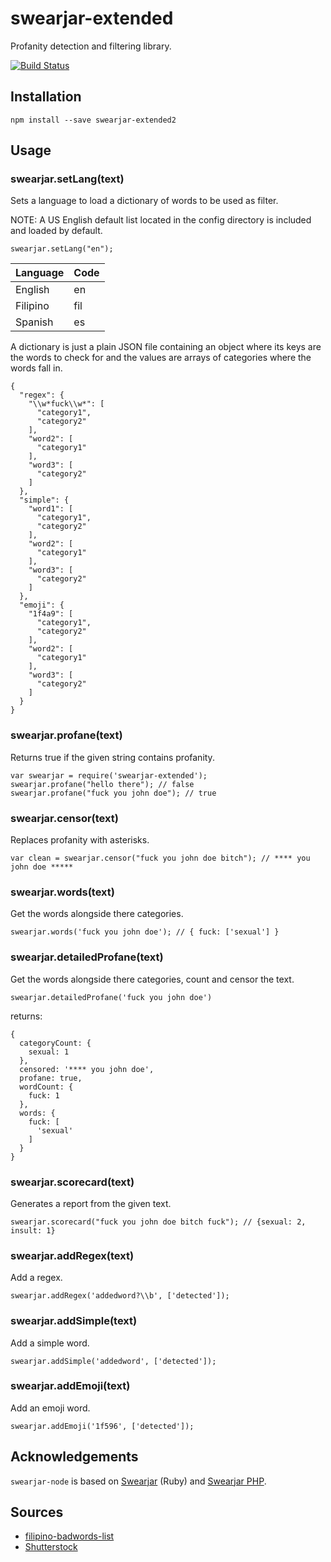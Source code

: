 # swearjar-extended

Profanity detection and filtering library.

[![Build Status](https://travis-ci.org/raymondjavaxx/swearjar-node.svg?branch=master)](https://travis-ci.org/raymondjavaxx/swearjar-node)

## Installation

    npm install --save swearjar-extended2

## Usage

### swearjar.setLang(text)

Sets a language to load a dictionary of words to be used as filter.

NOTE: A US English default list located in the config directory is included and loaded by default.

    swearjar.setLang("en");

| Language                           | Code              |
| ---------------------------------- | ----------------- |
| English                            | en                |
| Filipino                           | fil               |
| Spanish                            | es                |

A dictionary is just a plain JSON file containing an object where its keys are the words to check for and the values are arrays of categories where the words fall in.

```
{
  "regex": {
    "\\w*fuck\\w*": [
      "category1",
      "category2"
    ],
    "word2": [
      "category1"
    ],
    "word3": [
      "category2"
    ]
  },
  "simple": {
    "word1": [
      "category1",
      "category2"
    ],
    "word2": [
      "category1"
    ],
    "word3": [
      "category2"
    ]
  },
  "emoji": {
    "1f4a9": [
      "category1",
      "category2"
    ],
    "word2": [
      "category1"
    ],
    "word3": [
      "category2"
    ]
  }
}
```


### swearjar.profane(text)

Returns true if the given string contains profanity.

    var swearjar = require('swearjar-extended');
    swearjar.profane("hello there"); // false
    swearjar.profane("fuck you john doe"); // true

### swearjar.censor(text)

Replaces profanity with asterisks.

    var clean = swearjar.censor("fuck you john doe bitch"); // **** you john doe *****

### swearjar.words(text)

Get the words alongside there categories.

    swearjar.words('fuck you john doe'); // { fuck: ['sexual'] }
    
### swearjar.detailedProfane(text)

Get the words alongside there categories, count and censor the text.

    swearjar.detailedProfane('fuck you john doe')

returns:    
```
{
  categoryCount: {
    sexual: 1
  },
  censored: '**** you john doe',
  profane: true,
  wordCount: {
    fuck: 1
  },
  words: {
    fuck: [
      'sexual'
    ]
  }
}
```

### swearjar.scorecard(text)

Generates a report from the given text.

    swearjar.scorecard("fuck you john doe bitch fuck"); // {sexual: 2, insult: 1}

### swearjar.addRegex(text)

Add a regex.

    swearjar.addRegex('addedword?\\b', ['detected']);

### swearjar.addSimple(text)

Add a simple word.

    swearjar.addSimple('addedword', ['detected']);

### swearjar.addEmoji(text)

Add an emoji word.

    swearjar.addEmoji('1f596', ['detected']);


## Acknowledgements

`swearjar-node` is based on [Swearjar](https://github.com/joshbuddy/swearjar) (Ruby) and [Swearjar PHP](https://github.com/raymondjavaxx/swearjar-php).

## Sources
* [filipino-badwords-list](https://github.com/jromest/filipino-badwords-list)
* [Shutterstock](https://github.com/LDNOOBW/List-of-Dirty-Naughty-Obscene-and-Otherwise-Bad-Words)